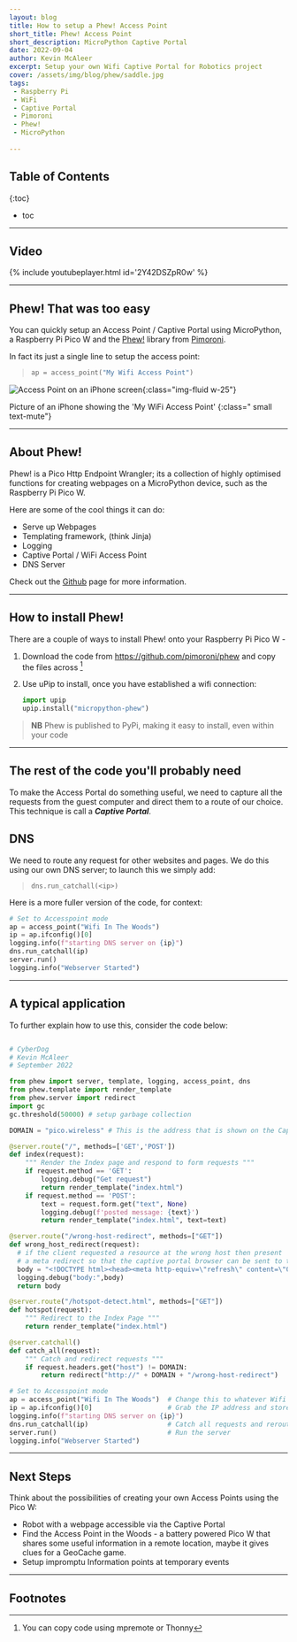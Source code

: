 ```yaml
---
layout: blog
title: How to setup a Phew! Access Point
short_title: Phew! Access Point
short_description: MicroPython Captive Portal
date: 2022-09-04
author: Kevin McAleer
excerpt: Setup your own Wifi Captive Portal for Robotics project
cover: /assets/img/blog/phew/saddle.jpg
tags:
 - Raspberry Pi
 - WiFi
 - Captive Portal
 - Pimoroni
 - Phew!
 - MicroPython
 
---
```


## Table of Contents

{:toc}
* toc

---

## Video

{% include youtubeplayer.html id='2Y42DSZpR0w' %}

---

## Phew! That was too easy

You can quickly setup an Access Point / Captive Portal using MicroPython, a Raspberry Pi Pico W and the [Phew!](https://github.com/pimoroni/phew) library from [Pimoroni](https://www.pimoroni.com).

In fact its just a single line to setup the access point:

> ``` python
> ap = access_point("My Wifi Access Point")
> ```

![Access Point on an iPhone screen](/assets/img/blog/phew/access_point_iphone.jpg){:class="img-fluid w-25"}

Picture of an iPhone showing the 'My WiFi Access Point'
{:class=" small text-mute"}

---

## About Phew!

Phew! is a Pico Http Endpoint Wrangler; its a collection of highly optimised functions for creating webpages on a MicroPython device, such as the Raspberry Pi Pico W.

Here are some of the cool things it can do:

* Serve up Webpages
* Templating framework, (think Jinja)
* Logging
* Captive Portal / WiFi Access Point
* DNS Server

Check out the [Github](https://github.com/pimoroni/phew) page for more information.



---

## How to install Phew!

There are a couple of ways to install Phew! onto your Raspberry Pi Pico W - 

1. Download the code from <https://github.com/pimoroni/phew> and copy the files across [^1]
1. Use uPip to install, once you have established a wifi connection:

    ``` python
    import upip
    upip.install("micropython-phew")
    ```

> **NB** Phew is published to PyPi, making it easy to install, even within your code

---

## The rest of the code you'll probably need

To make the Access Portal do something useful, we need to capture all the requests from the guest computer and direct them to a route of our choice. This technique is call a ***Captive Portal***.

## DNS
We need to route any request for other websites and pages. We do this using our own DNS server; to launch this we simply add:

> `dns.run_catchall(<ip>)`

Here is a more fuller version of the code, for context: 

``` python
# Set to Accesspoint mode
ap = access_point("Wifi In The Woods")
ip = ap.ifconfig()[0]
logging.info(f"starting DNS server on {ip}")
dns.run_catchall(ip)
server.run()
logging.info("Webserver Started")
```

---

## A typical application

To further explain how to use this, consider the code below:

``` python

# CyberDog 
# Kevin McAleer
# September 2022

from phew import server, template, logging, access_point, dns
from phew.template import render_template
from phew.server import redirect
import gc
gc.threshold(50000) # setup garbage collection

DOMAIN = "pico.wireless" # This is the address that is shown on the Captive Portal

@server.route("/", methods=['GET','POST'])
def index(request):
    """ Render the Index page and respond to form requests """
    if request.method == 'GET':
        logging.debug("Get request")
        return render_template("index.html")
    if request.method == 'POST':
        text = request.form.get("text", None)
        logging.debug(f'posted message: {text}')
        return render_template("index.html", text=text)

@server.route("/wrong-host-redirect", methods=["GET"])
def wrong_host_redirect(request):
  # if the client requested a resource at the wrong host then present 
  # a meta redirect so that the captive portal browser can be sent to the correct location
  body = "<!DOCTYPE html><head><meta http-equiv=\"refresh\" content=\"0;URL='http://" + DOMAIN + "'/ /></head>"
  logging.debug("body:",body)
  return body

@server.route("/hotspot-detect.html", methods=["GET"])
def hotspot(request):
    """ Redirect to the Index Page """
    return render_template("index.html")

@server.catchall()
def catch_all(request):
    """ Catch and redirect requests """
    if request.headers.get("host") != DOMAIN:
        return redirect("http://" + DOMAIN + "/wrong-host-redirect")

# Set to Accesspoint mode
ap = access_point("Wifi In The Woods")  # Change this to whatever Wifi SSID you wish
ip = ap.ifconfig()[0]                   # Grab the IP address and store it
logging.info(f"starting DNS server on {ip}")
dns.run_catchall(ip)                    # Catch all requests and reroute them
server.run()                            # Run the server
logging.info("Webserver Started")


```

---

## Next Steps

Think about the possibilities of creating your own Access Points using the Pico W:

* Robot with a webpage accessible via the Captive Portal
* Find the Access Point in the Woods - a battery powered Pico W that shares some useful information in a remote location, maybe it gives clues for a GeoCache game.
* Setup impromptu Information points at temporary events

---

## Footnotes

[^1]: You can copy code using mpremote or Thonny